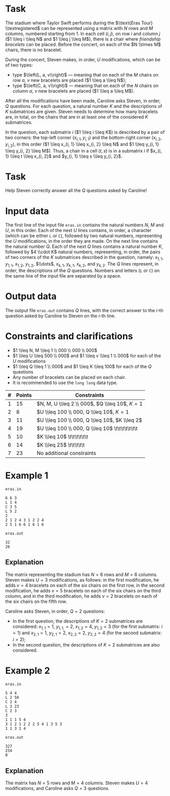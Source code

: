 # Task

The stadium where Taylor Swift performs during the $\\text{Eras Tour} \\textregistered$ can be represented using a matrix with $N$ rows and $M$ columns, numbered starting from $1$. In each cell $(i, j)$, on row $i$ and column $j$ ($1 \\leq i \\leq N$ and $1 \\leq j \\leq M$), there is a chair where *friendship bracelets* can be placed. Before the concert, on each of the $N \\times M$ chairs, there is no bracelet.

During the concert, Steven makes, in order, $U$ modifications, which can be of two types:
* type $\\left(L, a, v\\right)$ — meaning that on each of the $M$ chairs on row $a$, $v$ new bracelets are placed ($1 \\leq a \\leq N$);
* type $\\left(C, a, v\\right)$ — meaning that on each of the $N$ chairs on column $a$, $v$ new bracelets are placed ($1 \\leq a \\leq M$).

After all the modifications have been made, Caroline asks Steven, in order, $Q$ questions. For each question, a natural number $K$ and the descriptions of $K$ submatrices are given. Steven needs to determine how many bracelets are, in total, on the chairs that are in at least one of the considered $K$ submatrices.

In the question, each submatrix $i$ ($1 \\leq i \\leq K$) is described by a pair of two corners: the top-left corner $(x_{i, 1}, y_{i, 1})$ and the bottom-right corner $(x_{i, 2}, y_{i, 2})$, in this order ($1 \\leq x_{i, 1} \\leq x_{i, 2} \\leq N$ and $1 \\leq y_{i, 1} \\leq y_{i, 2} \\leq M$). Thus, a chair in a cell $(t, s)$ is in a submatrix $i$ if $x_{i, 1} \\leq t \\leq x_{i, 2}$ and $y_{i, 1} \\leq s \\leq y_{i, 2}$.

# Task

Help Steven correctly answer all the $Q$ questions asked by Caroline!

# Input data

The first line of the input file `eras.in` contains the natural numbers $N$, $M$ and $U$, in this order. Each of the next $U$ lines contains, in order, a character (which can be either `L` or `C`), followed by two natural numbers, representing the $U$ modifications, in the order they are made. On the next line contains the natural number $Q$. Each of the next $Q$ lines contains a natural number $K$, followed by $4 \\cdot K$ natural numbers, representing, in order, the pairs of two corners of the $K$ submatrices described in the question, namely: $x_{1, 1}$, $y_{1, 1}$, $x_{1, 2}$, $y_{1, 2}$, $\\dots$, $x_{k, 1}$, $y_{k, 1}$, $x_{k, 2}$, and $y_{k, 2}$. The $Q$ lines represent, in order, the descriptions of the $Q$ questions. Numbers and letters (`L` or `C`) on the same line of the input file are separated by a space.

# Output data

The output file `eras.out` contains $Q$ lines, with the correct answer to the $i$-th question asked by Caroline to Steven on the $i$-th line.

# Constraints and clarifications

* $1 \\leq N, M \\leq 1 \\ 000 \\ 000 \\ 000$
* $1 \\leq U \\leq 500 \\ 000$ and $1 \\leq v \\leq 1 \\ 000$ for each of the $U$ modifications
* $1 \\leq Q \\leq 1 \\ 000$ and $1 \\leq K \\leq 100$ for each of the $Q$ questions
* Any number of bracelets can be placed on each chair.
* It is recommended to use the `long long` data type.

|#| Points |        Constraints                                         | 
|-|---------|-----------------------------------------------------------|
|1|   15    | $N, M, U \\leq 2 \\ 000$, $Q \\leq 10$, $K = 1$ |
|2|    8    | $U \\leq 100 \\ 000, Q \\leq 10$, $K = 1$                  |
|3|   11    | $U \\leq 100 \\ 000, Q \\leq 10$, $K \\leq 2$               |
|4|   19    | $U \\leq 100 \\ 000, Q \\leq 10$  \t\t\t\t\t\t\t|
|5|   10    | $K \\leq 10$                   \t\t\t\t\t\t    |
|6|   14    | $K \\leq 25$                    \t\t\t\t\t        |
|7|   23    | No additional constraints                              |

# Example 1

`eras.in`
```
6 6 3
L 1 4
C 3 5
L 5 2
2
2 1 2 4 3 1 2 2 4
2 5 1 6 6 1 6 1 6
```

`eras.out`
```
32
26
```

## Explanation

The matrix representing the stadium has $N = 6$ rows and $M = 6$ columns. Steven makes $U = 3$ modifications, as follows: in the first modification, he adds $v = 4$ bracelets on each of the six chairs on the first row, in the second modification, he adds $v = 5$ bracelets on each of the six chairs on the third column, and in the third modification, he adds $v = 2$ bracelets on each of the six chairs on the fifth row.

Caroline asks Steven, in order, $Q = 2$ questions:
* In the first question, the descriptions of $K = 2$ submatrices are considered: $x_{1, 1} = 1$, $y_{1, 1,} = 2$, $x_{1, 2} = 4$, $y_{1, 2} = 3$ (for the first submatrix: $i = 1$) and $x_{2, 1} = 1$, $y_{2, 1} = 2$, $x_{2, 2} = 2$, $y_{2, 2} = 4$ (for the second submatrix: $i = 2$);
* In the second question, the descriptions of $K = 2$ submatrices are also considered.

# Example 2

`eras.in`
```
5 4 4
L 2 50
C 2 4
L 3 23
C 2 3
3
1 1 1 5 4
3 1 2 1 2 2 2 5 4 1 3 5 3
1 1 3 1 4
```

`eras.out`
```
327
254
0
```

## Explanation

The matrix has $N = 5$ rows and $M = 4$ columns. Steven makes $U = 4$ modifications, and Caroline asks $Q = 3$ questions.